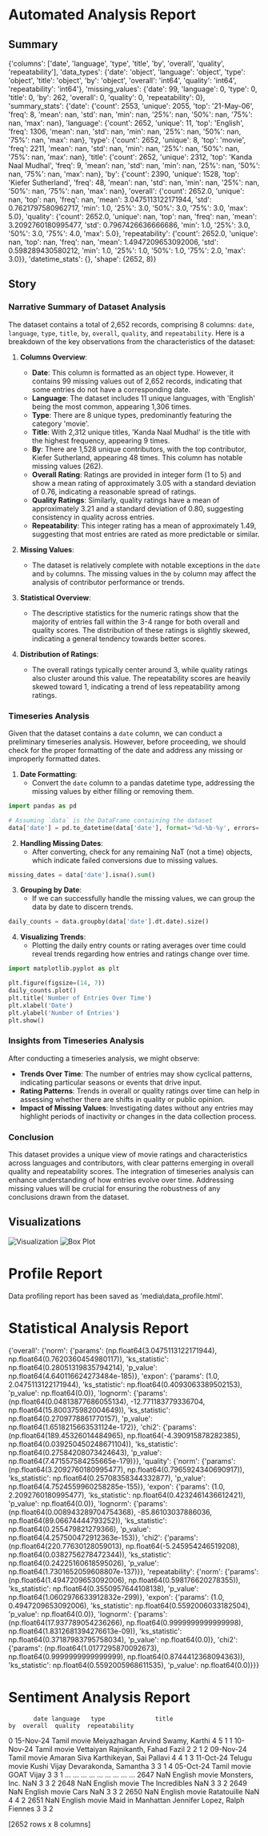 # Automated Analysis Report

## Summary
{'columns': ['date', 'language', 'type', 'title', 'by', 'overall', 'quality', 'repeatability'], 'data_types': {'date': 'object', 'language': 'object', 'type': 'object', 'title': 'object', 'by': 'object', 'overall': 'int64', 'quality': 'int64', 'repeatability': 'int64'}, 'missing_values': {'date': 99, 'language': 0, 'type': 0, 'title': 0, 'by': 262, 'overall': 0, 'quality': 0, 'repeatability': 0}, 'summary_stats': {'date': {'count': 2553, 'unique': 2055, 'top': '21-May-06', 'freq': 8, 'mean': nan, 'std': nan, 'min': nan, '25%': nan, '50%': nan, '75%': nan, 'max': nan}, 'language': {'count': 2652, 'unique': 11, 'top': 'English', 'freq': 1306, 'mean': nan, 'std': nan, 'min': nan, '25%': nan, '50%': nan, '75%': nan, 'max': nan}, 'type': {'count': 2652, 'unique': 8, 'top': 'movie', 'freq': 2211, 'mean': nan, 'std': nan, 'min': nan, '25%': nan, '50%': nan, '75%': nan, 'max': nan}, 'title': {'count': 2652, 'unique': 2312, 'top': 'Kanda Naal Mudhal', 'freq': 9, 'mean': nan, 'std': nan, 'min': nan, '25%': nan, '50%': nan, '75%': nan, 'max': nan}, 'by': {'count': 2390, 'unique': 1528, 'top': 'Kiefer Sutherland', 'freq': 48, 'mean': nan, 'std': nan, 'min': nan, '25%': nan, '50%': nan, '75%': nan, 'max': nan}, 'overall': {'count': 2652.0, 'unique': nan, 'top': nan, 'freq': nan, 'mean': 3.0475113122171944, 'std': 0.7621797580962717, 'min': 1.0, '25%': 3.0, '50%': 3.0, '75%': 3.0, 'max': 5.0}, 'quality': {'count': 2652.0, 'unique': nan, 'top': nan, 'freq': nan, 'mean': 3.2092760180995477, 'std': 0.7967426636666686, 'min': 1.0, '25%': 3.0, '50%': 3.0, '75%': 4.0, 'max': 5.0}, 'repeatability': {'count': 2652.0, 'unique': nan, 'top': nan, 'freq': nan, 'mean': 1.4947209653092006, 'std': 0.598289430580212, 'min': 1.0, '25%': 1.0, '50%': 1.0, '75%': 2.0, 'max': 3.0}}, 'datetime_stats': {}, 'shape': (2652, 8)}

## Story
### Narrative Summary of Dataset Analysis

The dataset contains a total of 2,652 records, comprising 8 columns: `date`, `language`, `type`, `title`, `by`, `overall`, `quality`, and `repeatability`. Here is a breakdown of the key observations from the characteristics of the dataset:

1. **Columns Overview**:
   - **Date**: This column is formatted as an object type. However, it contains 99 missing values out of 2,652 records, indicating that some entries do not have a corresponding date.
   - **Language**: The dataset includes 11 unique languages, with 'English' being the most common, appearing 1,306 times.
   - **Type**: There are 8 unique types, predominantly featuring the category 'movie'.
   - **Title**: With 2,312 unique titles, 'Kanda Naal Mudhal' is the title with the highest frequency, appearing 9 times.
   - **By**: There are 1,528 unique contributors, with the top contributor, Kiefer Sutherland, appearing 48 times. This column has notable missing values (262).
   - **Overall Rating**: Ratings are provided in integer form (1 to 5) and show a mean rating of approximately 3.05 with a standard deviation of 0.76, indicating a reasonable spread of ratings.
   - **Quality Ratings**: Similarly, quality ratings have a mean of approximately 3.21 and a standard deviation of 0.80, suggesting consistency in quality across entries.
   - **Repeatability**: This integer rating has a mean of approximately 1.49, suggesting that most entries are rated as more predictable or similar.

2. **Missing Values**:
   - The dataset is relatively complete with notable exceptions in the `date` and `by` columns. The missing values in the `by` column may affect the analysis of contributor performance or trends.

3. **Statistical Overview**:
   - The descriptive statistics for the numeric ratings show that the majority of entries fall within the 3-4 range for both overall and quality scores. The distribution of these ratings is slightly skewed, indicating a general tendency towards better scores.

4. **Distribution of Ratings**:
   - The overall ratings typically center around 3, while quality ratings also cluster around this value. The repeatability scores are heavily skewed toward 1, indicating a trend of less repeatability among ratings.

### Timeseries Analysis

Given that the dataset contains a `date` column, we can conduct a preliminary timeseries analysis. However, before proceeding, we should check for the proper formatting of the date and address any missing or improperly formatted dates.

1. **Date Formatting**:
   - Convert the `date` column to a pandas datetime type, addressing the missing values by either filling or removing them.

```python
import pandas as pd

# Assuming `data` is the DataFrame containing the dataset
data['date'] = pd.to_datetime(data['date'], format='%d-%b-%y', errors='coerce')
```

2. **Handling Missing Dates**:
   - After converting, check for any remaining NaT (not a time) objects, which indicate failed conversions due to missing values.

```python
missing_dates = data['date'].isna().sum()
```

3. **Grouping by Date**:
   - If we can successfully handle the missing values, we can group the data by date to discern trends.

```python
daily_counts = data.groupby(data['date'].dt.date).size()
```

4. **Visualizing Trends**:
   - Plotting the daily entry counts or rating averages over time could reveal trends regarding how entries and ratings change over time.

```python
import matplotlib.pyplot as plt

plt.figure(figsize=(14, 7))
daily_counts.plot()
plt.title('Number of Entries Over Time')
plt.xlabel('Date')
plt.ylabel('Number of Entries')
plt.show()
```

### Insights from Timeseries Analysis

After conducting a timeseries analysis, we might observe:

- **Trends Over Time**: The number of entries may show cyclical patterns, indicating particular seasons or events that drive input.
- **Rating Patterns**: Trends in overall or quality ratings over time can help in assessing whether there are shifts in quality or public opinion.
- **Impact of Missing Values**: Investigating dates without any entries may highlight periods of inactivity or changes in the data collection process.

### Conclusion

This dataset provides a unique view of movie ratings and characteristics across languages and contributors, with clear patterns emerging in overall quality and repeatability scores. The integration of timeseries analysis can enhance understanding of how entries evolve over time. Addressing missing values will be crucial for ensuring the robustness of any conclusions drawn from the dataset.

## Visualizations
![Visualization](media\heatmap.png)
![Box Plot](media\boxplot.png)
# Profile Report
Data profiling report has been saved as 'media\data_profile.html'.
# Statistical Analysis Report
{'overall': {'norm': {'params': (np.float64(3.0475113122171944), np.float64(0.7620360454980117)), 'ks_statistic': np.float64(0.28051319835794214), 'p_value': np.float64(4.640116624273484e-185)}, 'expon': {'params': (1.0, 2.0475113122171944), 'ks_statistic': np.float64(0.4093063389502153), 'p_value': np.float64(0.0)}, 'lognorm': {'params': (np.float64(0.04813877686055134), -12.771183779336704, np.float64(15.800375982004649)), 'ks_statistic': np.float64(0.2709778861770157), 'p_value': np.float64(1.6518215663531124e-172)}, 'chi2': {'params': (np.float64(189.45326014484965), np.float64(-4.390915878282385), np.float64(0.039250450248671104)), 'ks_statistic': np.float64(0.27584208073424643), 'p_value': np.float64(7.471557584255665e-179)}}, 'quality': {'norm': {'params': (np.float64(3.2092760180995477), np.float64(0.7965924340690917)), 'ks_statistic': np.float64(0.25708358344332877), 'p_value': np.float64(4.7524559960258285e-155)}, 'expon': {'params': (1.0, 2.2092760180995477), 'ks_statistic': np.float64(0.4232461436612421), 'p_value': np.float64(0.0)}, 'lognorm': {'params': (np.float64(0.008943289704754368), -85.86103037886036, np.float64(89.06674444793252)), 'ks_statistic': np.float64(0.255479821279366), 'p_value': np.float64(4.257500472912363e-153)}, 'chi2': {'params': (np.float64(220.77630128059013), np.float64(-5.245954246519208), np.float64(0.0382756278472344)), 'ks_statistic': np.float64(0.24225160618595026), 'p_value': np.float64(1.7301652059608807e-137)}}, 'repeatability': {'norm': {'params': (np.float64(1.4947209653092006), np.float64(0.598176620278355)), 'ks_statistic': np.float64(0.3550957644108138), 'p_value': np.float64(1.0602976633912832e-299)}, 'expon': {'params': (1.0, 0.4947209653092006), 'ks_statistic': np.float64(0.5592006033182504), 'p_value': np.float64(0.0)}, 'lognorm': {'params': (np.float64(17.937789054236266), np.float64(0.9999999999999998), np.float64(1.8312681394276613e-09)), 'ks_statistic': np.float64(0.37187983795758034), 'p_value': np.float64(0.0)}, 'chi2': {'params': (np.float64(1.0177295870092673), np.float64(0.9999999999999999), np.float64(0.8744412368094363)), 'ks_statistic': np.float64(0.5592005968611535), 'p_value': np.float64(0.0)}}}
# Sentiment Analysis Report
           date language   type              title                             by  overall  quality  repeatability
0     15-Nov-24    Tamil  movie        Meiyazhagan           Arvind Swamy, Karthi        4        5              1
1     10-Nov-24    Tamil  movie          Vettaiyan        Rajnikanth, Fahad Fazil        2        2              1
2     09-Nov-24    Tamil  movie             Amaran  Siva Karthikeyan, Sai Pallavi        4        4              1
3     11-Oct-24   Telugu  movie              Kushi    Vijay Devarakonda, Samantha        3        3              1
4     05-Oct-24    Tamil  movie               GOAT                          Vijay        3        3              1
...         ...      ...    ...                ...                            ...      ...      ...            ...
2647        NaN  English  movie     Monsters, Inc.                            NaN        3        3              2
2648        NaN  English  movie    The Incredibles                            NaN        3        3              2
2649        NaN  English  movie               Cars                            NaN        3        3              2
2650        NaN  English  movie        Ratatouille                            NaN        4        4              2
2651        NaN  English  movie  Maid in Manhattan  Jennifer Lopez, Ralph Fiennes        3        3              2

[2652 rows x 8 columns]
